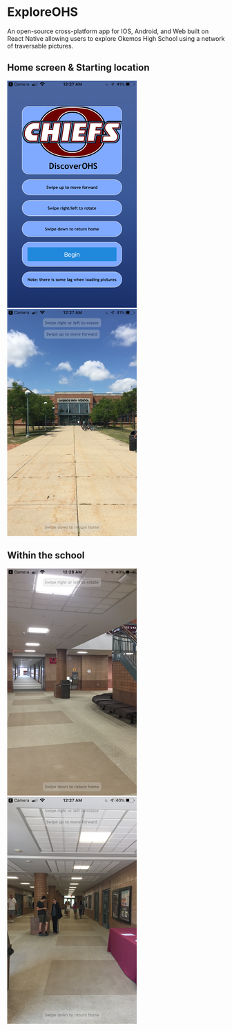 # ExploreOHS
An open-source cross-platform app for IOS, Android, and Web built on React Native allowing users to explore Okemos High School using a network of traversable pictures.

## Home screen & Starting location
<img src="https://github.com/ZovcIfzm/ExploreOHS/blob/master/pics/readme/image1.png" width="300" height="525"> <img src="https://github.com/ZovcIfzm/ExploreOHS/blob/master/pics/readme/image2.png" width="300" height="525">

## Within the school
<img src="https://github.com/ZovcIfzm/ExploreOHS/blob/master/pics/readme/image4.png" width="300" height="525"> <img src="https://github.com/ZovcIfzm/ExploreOHS/blob/master/pics/readme/image3.png" width="300" height="525">
